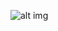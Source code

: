 ![alt img](https://github.com/ryan3142/Basic-HTML-CSS-JAVASCRIPT-JQuery-Bootstrap---HANDSON/blob/main/Dashboard/Bootstrap%20Page%20Layout/preview.png)

